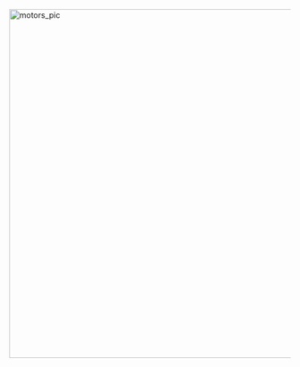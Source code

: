 <img width="625" alt="motors_pic" src="https://github.com/user-attachments/assets/70581a3f-396d-4542-8982-668dfd488596" />
